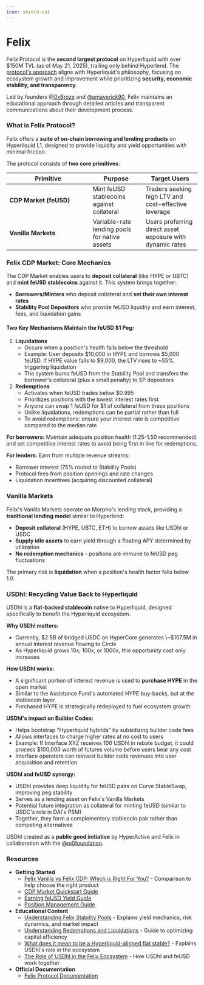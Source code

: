 ```yaml
---
icon: shield-cat
---
```


# Felix

Felix Protocol is the **second largest protocol** on Hyperliquid with over $150M TVL (as of May 21, 2025), trailing only behind Hyperlend. The [protocol's approach](https://x.com/emaverick90/status/1915013107753144542) aligns with Hyperliquid's philosophy, focusing on ecosystem growth and improvement while prioritizing **security, economic stability, and transparency**.

Led by founders [@0xBroze](https://x.com/0xBroze) and [@emaverick90](https://x.com/emaverick90), Felix maintains an educational approach through detailed articles and transparent communications about their development process.

### What is Felix Protocol?

Felix offers a **suite of on-chain borrowing and lending products** on Hyperliquid L1, designed to provide liquidity and yield opportunities with minimal friction.

The protocol consists of **two core primitives**:

<table><thead><tr><th width="203.6666259765625">Primitive</th><th>Purpose</th><th>Target Users</th></tr></thead><tbody><tr><td><strong>CDP Market (feUSD)</strong></td><td>Mint feUSD stablecoins against collateral</td><td>Traders seeking high LTV and cost-effective leverage</td></tr><tr><td><strong>Vanilla Markets</strong></td><td>Variable-rate lending pools for native assets</td><td>Users preferring direct asset exposure with dynamic rates</td></tr></tbody></table>

### Felix CDP Market: Core Mechanics

The CDP Market enables users to **deposit collateral** (like HYPE or UBTC) and **mint feUSD stablecoins** against it. This system brings together:

* **Borrowers/Minters** who deposit collateral and **set their own interest rates**
* **Stability Pool Depositors** who provide feUSD liquidity and earn interest, fees, and liquidation gains

#### Two Key Mechanisms Maintain the feUSD $1 Peg:

1. **Liquidations**
   * Occurs when a position's health falls below the threshold
   * Example: User deposits $10,000 in HYPE and borrows $5,000 feUSD. If HYPE value falls to $9,000, the LTV rises to \~55%, triggering liquidation
   * The system burns feUSD from the Stability Pool and transfers the borrower's collateral (plus a small penalty) to SP depositors
2. **Redemptions**
   * Activates when feUSD trades below $0.995
   * Prioritizes positions with the lowest interest rates first
   * Anyone can swap 1 feUSD for $1 of collateral from these positions
   * Unlike liquidations, redemptions can be partial rather than full
   * To avoid redemptions: ensure your interest rate is competitive compared to the median rate

**For borrowers:** Maintain adequate position health (1.25-1.50 recommended) and set competitive interest rates to avoid being first in line for redemptions.

**For lenders:** Earn from multiple revenue streams:

* Borrower interest (75% routed to Stability Pools)
* Protocol fees from position openings and rate changes
* Liquidation incentives (acquiring discounted collateral)

### Vanilla Markets

Felix's Vanilla Markets operate on Morpho's lending stack, providing a **traditional lending model** similar to Hyperlend:

* **Deposit collateral** (HYPE, UBTC, ETH) to borrow assets like USDhl or USDC
* **Supply idle assets** to earn yield through a floating APY determined by utilization
* **No redemption mechanics** - positions are immune to feUSD peg fluctuations

The primary risk is **liquidation** when a position's health factor falls below 1.0.

### USDhl: Recycling Value Back to Hyperliquid

USDhl is a **fiat-backed stablecoin** native to Hyperliquid, designed specifically to benefit the Hyperliquid ecosystem.

**Why USDhl matters:**

* Currently, $2.5B of bridged USDC on HyperCore generates \~$107.5M in annual interest revenue flowing to Circle
* As Hyperliquid grows 10x, 100x, or 1000x, this opportunity cost only increases

**How USDhl works:**

* A significant portion of interest revenue is used to **purchase HYPE** in the open market
* Similar to the Assistance Fund's automated HYPE buy-backs, but at the stablecoin layer
* Purchased HYPE is strategically redeployed to fuel ecosystem growth

**USDhl's impact on Builder Codes:**

* Helps bootstrap "Hyperliquid hybrids" by subsidizing builder code fees
* Allows interfaces to charge higher rates at no cost to users
* Example: If Interface XYZ receives 100 USDhl in rebate budget, it could process $100,000 worth of futures volume before users bear any cost
* Interface operators can reinvest builder code revenues into user acquisition and retention

**USDhl and feUSD synergy:**

* USDhl provides deep liquidity for feUSD pairs on Curve StableSwap, improving peg stability
* Serves as a lending asset on Felix's Vanilla Markets
* Potential future integration as collateral for minting feUSD (similar to USDC's role in DAI's PSM)
* Together, they form a complementary stablecoin pair rather than competing alternatives

USDhl created as a **public good initiative** by HyperActive and Felix in collaboration with the [@m0foundation](https://x.com/m0foundation).

### Resources

* **Getting Started**
  * [Felix Vanilla vs Felix CDP: Which is Right For You?](https://x.com/0xBroze/status/1922626240919257377) - Comparison to help choose the right product
  * [CDP Market Quickstart Guide](https://usefelix.gitbook.io/felix-docs/money-market-products/quickstart/quickstart#step-1-connect-wallet)
  * [Earning feUSD Yield Guide](https://usefelix.gitbook.io/felix-docs/money-market-products/quickstart/earning-feusd-yield#step-1-connect-wallet)
  * [Position Management Guide](https://usefelix.gitbook.io/felix-docs/money-market-products/quickstart/publish-your-docs)
* **Educational Content**
  * [Understanding Felix Stability Pools](https://x.com/0xBroze/status/1911762191897739707) - Explains yield mechanics, risk dynamics, and market impact
  * [Understanding Redemptions and Liquidations](https://x.com/0xBroze/status/1907395802449780931) - Guide to optimizing capital efficiency
  * [What does it mean to be a Hyperliquid-aligned fiat stable?](https://x.com/husd_fiat/status/1923017204045406416) - Explains USDhl's role in the ecosystem
  * [The Role of USDhl in the Felix Ecosystem](https://x.com/0xBroze/status/1917551086979932574) - How USDhl and feUSD work together
* **Official Documentation**
  * [Felix Protocol Documentation](https://usefelix.gitbook.io/felix-docs/)
